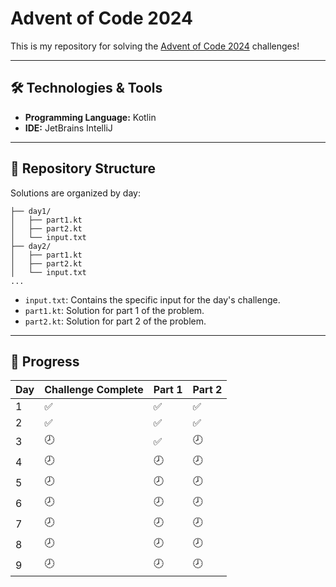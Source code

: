 # Advent of Code 2024

This is my repository for solving the [Advent of Code 2024](https://adventofcode.com/2024) challenges!

---

## 🛠️ Technologies & Tools

- **Programming Language:** Kotlin
- **IDE:** JetBrains IntelliJ

---

## 📂 Repository Structure

Solutions are organized by day:

```
├── day1/
│   ├── part1.kt
│   ├── part2.kt
│   └── input.txt
├── day2/
│   ├── part1.kt
│   ├── part2.kt
│   └── input.txt
...
```

* `input.txt`: Contains the specific input for the day's challenge.
* `part1.kt`: Solution for part 1 of the problem.
* `part2.kt`: Solution for part 2 of the problem.

---

## 📅 Progress

| Day  | Challenge Complete | Part 1 | Part 2 |
|------|---------------------|--------|--------|
| 1    | ✅                 | ✅     | ✅     |
| 2    | ✅                 | ✅     | ✅     |
| 3    | 🕗                 | ✅     | 🕗     |
| 4    | 🕗                 | 🕗     | 🕗     |
| 5    | 🕗                 | 🕗     | 🕗     |
| 6    | 🕗                 | 🕗     | 🕗     |
| 7    | 🕗                 | 🕗     | 🕗     |
| 8    | 🕗                 | 🕗     | 🕗     |
| 9    | 🕗                 | 🕗     | 🕗     |
